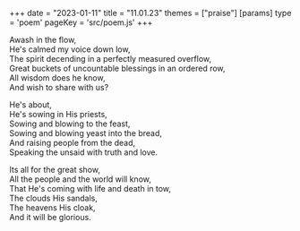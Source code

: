 +++
date = "2023-01-11"
title = "11.01.23"
themes = ["praise"]
[params]
  type = 'poem'
  pageKey = 'src/poem.js'
+++

Awash in the flow,  
He's calmed my voice down low,  
The spirit decending in a perfectly measured overflow,  
Great buckets of uncountable blessings in an ordered row,  
All wisdom does he know,  
And wish to share with us?  
  
He's about,  
He's sowing in His priests,  
Sowing and blowing to the feast,  
Sowing and blowing yeast into the bread,  
And raising people from the dead,  
Speaking the unsaid with truth and love.  
  
Its all for the great show,  
All the people and the world will know,  
That He's coming with life and death in tow,  
The clouds His sandals,  
The heavens His cloak,  
And it will be glorious.
